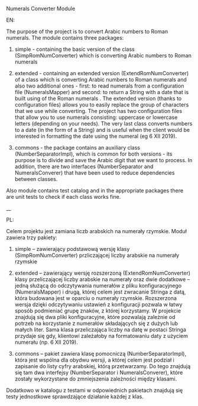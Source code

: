 Numerals Converter Module

EN:

The purpose of the project is to convert Arabic numbers to Roman numerals.
The module contains three packages:

1. simple - containing the basic version of the class (SimpRomNumConverter) which is converting Arabic numbers to Roman numerals

2. extended - containing an extended version (ExtendRomNumConverter) of a class which is converting Arabic numbers to 
Roman numerals and also two additional ones - first: to read numerals from a configuration file (NumeralsMapper) 
and second: to return a String with a date that is built using of the Roman numerals . 
The extended version (thanks to configuration files) allows you to easily replace the group of characters that we use 
while converting. The project has two configuration files that allow you to use numerals consisting: 
uppercase or lowercase letters (depending on your needs). The very last class converts numbers to a date (in the form of a String) 
and is useful when the client would be interested in formatting the date using the numeral (eg 6 XII 2019).

3. commons - the package contains an auxiliary class (NumberSeparatorImpl), which is common for both versions - 
its purpose is to divide and save the Arabic digit that we want to process. 
In addition, there are two interfaces (NumberSeparator and NumeralsConverer) that have been used 
to reduce dependencies between classes.

Also module contains test catalog and in the appropriate packages there are unit tests to check if each class works fine.

__

PL:

Celem projektu jest zamiana liczb arabskich na numerały rzymskie.
Moduł zawiera trzy pakiety:

1. simple – zawierający podstawową wersję klasy (SimpRomNumConverter) 
przliczającej liczby arabskie na numerały rzymskie

2. extended – zawierający wersję rozszerzoną (ExtendRomNumConverter) klasy przeliczającej 
liczby arabskie na numerały oraz dwie dodatkowe – jedną służącą do odczytywania numerałów 
z pliku konfiguracyjnego (NumeralsMapper) i drugą, której celem jest zwracanie Stringa z datą, 
która budowana jest w oparciu o numerały rzymskie. Rozszerzona wersja dzięki odczytywaniu 
ustawień z konfiguracji pozwala w łatwy sposób podmieniać grupę znaków, z której korzystamy. 
W projekcie znajdują się dwa pliki konfiguracyjne, które pozwalają zależnie od potrzeb 
na korzystanie z numerałów składających się z dużych lub małych liter. Sama klasa przeliczająca liczby 
na datę w postaci Stringa przydaje się gdy, klientowi zależałoby na formatowaniu daty z użyciem numerału (np. 6 XII 2019).

3. commons – pakiet zawiera  klasę pomocniczą (NumberSeparatorImpl), 
która jest wspólna dla obydwu wersji, a której celem jest podział i zapisanie do listy cyfry arabskiej, 
którą przetwarzamy. Do tego znajdują się tam dwa interfejsy (NumberSeparator i NumeralsConverer), 
które zostały wykorzystane do zmniejszenia zależności między klasami.

Dodatkowo w katalogu z testami w odpowiednich pakietach znajdują się 
testy jednostkowe sprawdzające działanie każdej z klas.
